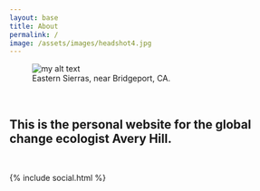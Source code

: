 ```yaml
---
layout: base
title: About
permalink: /
image: /assets/images/headshot4.jpg
---
```

<!-- ![Placeholder](/assets/images/homepage.jpeg) -->


<figure>
  <img src="{{site.url}}/assets/images/homepage.jpeg" alt="my alt text"/>
  <figcaption>Eastern Sierras, near Bridgeport, CA.</figcaption>
</figure>

<!-- <br> -->

<!-- “In this world more things exist without our knowledge than with it and the order in creation which you see is that which you have put there, like a string in a maze, so that you shall not lose your way”  -->
<!-- <div style="text-align: right"> - Cormac McCarthy, <i> Blood Meridian </i> </div> -->

<br>

## This is the personal website for the global change ecologist Avery Hill.

<br>

{% include social.html %}